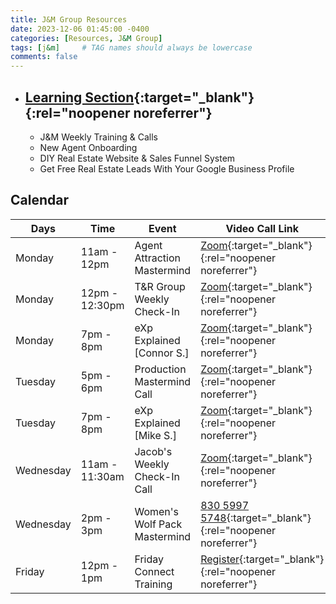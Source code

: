 ```yaml
---
title: J&M Group Resources
date: 2023-12-06 01:45:00 -0400
categories: [Resources, J&M Group]
tags: [j&m]     # TAG names should always be lowercase
comments: false
---
```


* ## [Learning Section](https://apps.jacobshireman.com/communities/groups/wolf-pack-group-jm-group/learning){:target="_blank"}{:rel="noopener noreferrer"}
    * J&M Weekly Training & Calls
    * New Agent Onboarding
    * DIY Real Estate Website & Sales Funnel System
    * Get Free Real Estate Leads With Your Google Business Profile

## Calendar

| Days | Time | Event | Video Call Link | Password |
|-------|--------|---------|---------|---------|
| Monday | 11am - 12pm | Agent Attraction Mastermind | [Zoom](https://zoom.us/j/4919666038){:target="_blank"}{:rel="noopener noreferrer"} | 487789 |
| Monday | 12pm - 12:30pm | T&R Group Weekly Check-In | [Zoom](https://us06web.zoom.us/j/85924024940?pwd=S6oDHNe6WgBccVWAkLaY248azO4on6.1){:target="_blank"}{:rel="noopener noreferrer"} | N/A |
| Monday | 7pm - 8pm | eXp Explained [Connor S.] | [Zoom](https://zoom.us/j/4919666038){:target="_blank"}{:rel="noopener noreferrer"} | 487789 |
| Tuesday | 5pm - 6pm | Production Mastermind Call | [Zoom](https://us02web.zoom.us/j/83068395833){:target="_blank"}{:rel="noopener noreferrer"} | N/A |
| Tuesday | 7pm - 8pm | eXp Explained [Mike S.] | [Zoom](https://us02web.zoom.us/j/89236279796){:target="_blank"}{:rel="noopener noreferrer"} | N/A |
| Wednesday | 11am - 11:30am | Jacob's Weekly Check-In Call | [Zoom](https://us06web.zoom.us/j/88289894378?pwd=kfii9tlTii2xqiOVLzqpQam9J61g83.1){:target="_blank"}{:rel="noopener noreferrer"} | N/A |
| Wednesday | 2pm - 3pm | Women's Wolf Pack Mastermind | [830 5997 5748](https://bit.ly/46dyt3P){:target="_blank"}{:rel="noopener noreferrer"} | 681683 |
| Friday | 12pm - 1pm | Friday Connect Training | [Register](https://fridayconnect.net/event-registration){:target="_blank"}{:rel="noopener noreferrer"} | N/A |

